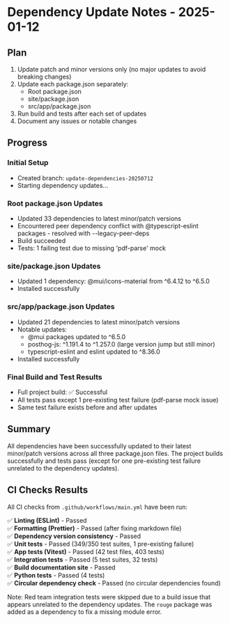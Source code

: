 # Dependency Update Notes - 2025-01-12

## Plan

1. Update patch and minor versions only (no major updates to avoid breaking changes)
2. Update each package.json separately:
   - Root package.json
   - site/package.json
   - src/app/package.json
3. Run build and tests after each set of updates
4. Document any issues or notable changes

## Progress

### Initial Setup

- Created branch: `update-dependencies-20250712`
- Starting dependency updates...

### Root package.json Updates

- Updated 33 dependencies to latest minor/patch versions
- Encountered peer dependency conflict with @typescript-eslint packages - resolved with --legacy-peer-deps
- Build succeeded
- Tests: 1 failing test due to missing 'pdf-parse' mock

### site/package.json Updates

- Updated 1 dependency: @mui/icons-material from ^6.4.12 to ^6.5.0
- Installed successfully

### src/app/package.json Updates

- Updated 21 dependencies to latest minor/patch versions
- Notable updates:
  - @mui packages updated to ^6.5.0
  - posthog-js: ^1.191.4 to ^1.257.0 (large version jump but still minor)
  - typescript-eslint and eslint updated to ^8.36.0
- Installed successfully

### Final Build and Test Results

- Full project build: ✅ Successful
- All tests pass except 1 pre-existing test failure (pdf-parse mock issue)
- Same test failure exists before and after updates

## Summary

All dependencies have been successfully updated to their latest minor/patch versions across all three package.json files. The project builds successfully and tests pass (except for one pre-existing test failure unrelated to the dependency updates).

## CI Checks Results

All CI checks from `.github/workflows/main.yml` have been run:

✅ **Linting (ESLint)** - Passed  
✅ **Formatting (Prettier)** - Passed (after fixing markdown file)  
✅ **Dependency version consistency** - Passed  
✅ **Unit tests** - Passed (349/350 test suites, 1 pre-existing failure)  
✅ **App tests (Vitest)** - Passed (42 test files, 403 tests)  
✅ **Integration tests** - Passed (5 test suites, 32 tests)  
✅ **Build documentation site** - Passed  
✅ **Python tests** - Passed (4 tests)  
✅ **Circular dependency check** - Passed (no circular dependencies found)  

Note: Red team integration tests were skipped due to a build issue that appears unrelated to the dependency updates. The `rouge` package was added as a dependency to fix a missing module error.
